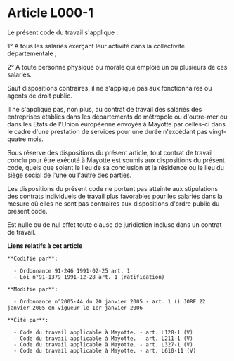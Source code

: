 # Article L000-1

Le présent code du travail s'applique :

1° A tous les salariés exerçant leur activité dans la collectivité départementale ;

2° A toute personne physique ou morale qui emploie un ou plusieurs de ces salariés.

Sauf dispositions contraires, il ne s'applique pas aux fonctionnaires ou agents de droit public.

Il ne s'applique pas, non plus, au contrat de travail des salariés des entreprises établies dans les départements de
métropole ou d'outre-mer ou dans les Etats de l'Union européenne envoyés à Mayotte par celles-ci dans le cadre d'une
prestation de services pour une durée n'excédant pas vingt-quatre mois.

Sous réserve des dispositions du présent article, tout contrat de travail conclu pour être exécuté à Mayotte est soumis aux
dispositions du présent code, quels que soient le lieu de sa conclusion et la résidence ou le lieu du siège social de l'une
ou l'autre des parties.

Les dispositions du présent code ne portent pas atteinte aux stipulations des contrats individuels de travail plus favorables
pour les salariés dans la mesure où elles ne sont pas contraires aux dispositions d'ordre public du présent code.

Est nulle ou de nul effet toute clause de juridiction incluse dans un contrat de travail.

**Liens relatifs à cet article**

	**Codifié par**:

	  - Ordonnance 91-246 1991-02-25 art. 1
	  - Loi n°91-1379 1991-12-28 art. 1 (ratification)

	**Modifié par**:

	  - Ordonnance n°2005-44 du 20 janvier 2005 - art. 1 () JORF 22 janvier 2005 en vigueur le 1er janvier 2006

	**Cité par**:

	  - Code du travail applicable à Mayotte. - art. L128-1 (V)
	  - Code du travail applicable à Mayotte. - art. L211-1 (V)
	  - Code du travail applicable à Mayotte. - art. L327-1 (V)
	  - Code du travail applicable à Mayotte. - art. L610-11 (V)
